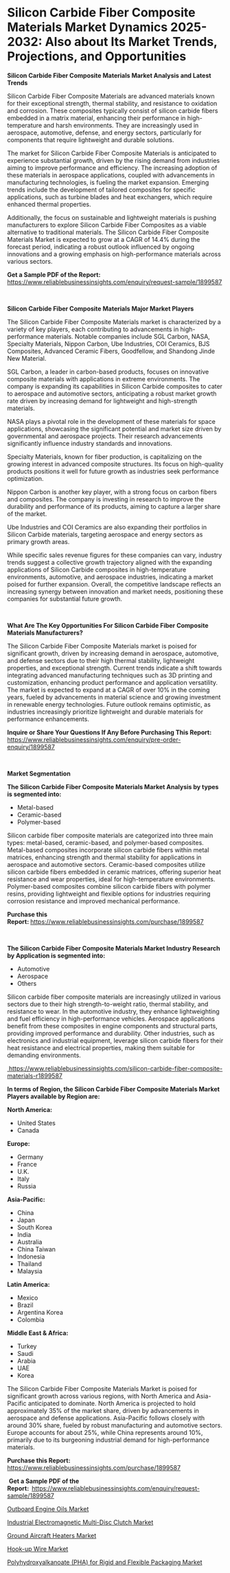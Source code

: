 <p><h1>Silicon Carbide Fiber Composite Materials Market Dynamics 2025-2032: Also about Its Market Trends, Projections, and Opportunities</h1></p><p><strong>Silicon Carbide Fiber Composite Materials Market Analysis and Latest Trends</strong></p>
<p><p>Silicon Carbide Fiber Composite Materials are advanced materials known for their exceptional strength, thermal stability, and resistance to oxidation and corrosion. These composites typically consist of silicon carbide fibers embedded in a matrix material, enhancing their performance in high-temperature and harsh environments. They are increasingly used in aerospace, automotive, defense, and energy sectors, particularly for components that require lightweight and durable solutions.</p><p>The market for Silicon Carbide Fiber Composite Materials is anticipated to experience substantial growth, driven by the rising demand from industries aiming to improve performance and efficiency. The increasing adoption of these materials in aerospace applications, coupled with advancements in manufacturing technologies, is fueling the market expansion. Emerging trends include the development of tailored composites for specific applications, such as turbine blades and heat exchangers, which require enhanced thermal properties.</p><p>Additionally, the focus on sustainable and lightweight materials is pushing manufacturers to explore Silicon Carbide Fiber Composites as a viable alternative to traditional materials. The Silicon Carbide Fiber Composite Materials Market is expected to grow at a CAGR of 14.4% during the forecast period, indicating a robust outlook influenced by ongoing innovations and a growing emphasis on high-performance materials across various sectors.</p></p>
<p><strong>Get a Sample PDF of the Report:&nbsp;</strong> <a href="https://www.reliablebusinessinsights.com/enquiry/request-sample/1899587?utm_campaign=2220&utm_medium=2&utm_source=Github&utm_content=ia&utm_term=04022025&utm_id=silicon-carbide-fiber-composite-materials">https://www.reliablebusinessinsights.com/enquiry/request-sample/1899587</a></p>
<p>&nbsp;</p>
<p><strong>Silicon Carbide Fiber Composite Materials Major Market Players</strong></p>
<p><p>The Silicon Carbide Fiber Composite Materials market is characterized by a variety of key players, each contributing to advancements in high-performance materials. Notable companies include SGL Carbon, NASA, Specialty Materials, Nippon Carbon, Ube Industries, COI Ceramics, BJS Composites, Advanced Ceramic Fibers, Goodfellow, and Shandong Jinde New Material.</p><p>SGL Carbon, a leader in carbon-based products, focuses on innovative composite materials with applications in extreme environments. The company is expanding its capabilities in Silicon Carbide composites to cater to aerospace and automotive sectors, anticipating a robust market growth rate driven by increasing demand for lightweight and high-strength materials.</p><p>NASA plays a pivotal role in the development of these materials for space applications, showcasing the significant potential and market size driven by governmental and aerospace projects. Their research advancements significantly influence industry standards and innovations.</p><p>Specialty Materials, known for fiber production, is capitalizing on the growing interest in advanced composite structures. Its focus on high-quality products positions it well for future growth as industries seek performance optimization.</p><p>Nippon Carbon is another key player, with a strong focus on carbon fibers and composites. The company is investing in research to improve the durability and performance of its products, aiming to capture a larger share of the market.</p><p>Ube Industries and COI Ceramics are also expanding their portfolios in Silicon Carbide materials, targeting aerospace and energy sectors as primary growth areas.</p><p>While specific sales revenue figures for these companies can vary, industry trends suggest a collective growth trajectory aligned with the expanding applications of Silicon Carbide composites in high-temperature environments, automotive, and aerospace industries, indicating a market poised for further expansion. Overall, the competitive landscape reflects an increasing synergy between innovation and market needs, positioning these companies for substantial future growth.</p></p>
<p>&nbsp;</p>
<p><strong>What Are The Key Opportunities For Silicon Carbide Fiber Composite Materials Manufacturers?</strong></p>
<p><p>The Silicon Carbide Fiber Composite Materials market is poised for significant growth, driven by increasing demand in aerospace, automotive, and defense sectors due to their high thermal stability, lightweight properties, and exceptional strength. Current trends indicate a shift towards integrating advanced manufacturing techniques such as 3D printing and customization, enhancing product performance and application versatility. The market is expected to expand at a CAGR of over 10% in the coming years, fueled by advancements in material science and growing investment in renewable energy technologies. Future outlook remains optimistic, as industries increasingly prioritize lightweight and durable materials for performance enhancements.</p></p>
<p><strong>Inquire or Share Your Questions If Any Before Purchasing This Report:</strong> <a href="https://www.reliablebusinessinsights.com/enquiry/pre-order-enquiry/1899587?utm_campaign=2220&utm_medium=2&utm_source=Github&utm_content=ia&utm_term=04022025&utm_id=silicon-carbide-fiber-composite-materials">https://www.reliablebusinessinsights.com/enquiry/pre-order-enquiry/1899587</a></p>
<p>&nbsp;</p>
<p><strong>Market Segmentation</strong></p>
<p><strong>The Silicon Carbide Fiber Composite Materials Market Analysis by types is segmented into:</strong></p>
<p><ul><li>Metal-based</li><li>Ceramic-based</li><li>Polymer-based</li></ul></p>
<p><p>Silicon carbide fiber composite materials are categorized into three main types: metal-based, ceramic-based, and polymer-based composites. Metal-based composites incorporate silicon carbide fibers within metal matrices, enhancing strength and thermal stability for applications in aerospace and automotive sectors. Ceramic-based composites utilize silicon carbide fibers embedded in ceramic matrices, offering superior heat resistance and wear properties, ideal for high-temperature environments. Polymer-based composites combine silicon carbide fibers with polymer resins, providing lightweight and flexible options for industries requiring corrosion resistance and improved mechanical performance.</p></p>
<p><strong>Purchase this Report:&nbsp;</strong><a href="https://www.reliablebusinessinsights.com/purchase/1899587?utm_campaign=2220&utm_medium=2&utm_source=Github&utm_content=ia&utm_term=04022025&utm_id=silicon-carbide-fiber-composite-materials">https://www.reliablebusinessinsights.com/purchase/1899587</a></p>
<p>&nbsp;</p>
<p><strong>The Silicon Carbide Fiber Composite Materials Market Industry Research by Application is segmented into:</strong></p>
<p><ul><li>Automotive</li><li>Aerospace</li><li>Others</li></ul></p>
<p><p>Silicon carbide fiber composite materials are increasingly utilized in various sectors due to their high strength-to-weight ratio, thermal stability, and resistance to wear. In the automotive industry, they enhance lightweighting and fuel efficiency in high-performance vehicles. Aerospace applications benefit from these composites in engine components and structural parts, providing improved performance and durability. Other industries, such as electronics and industrial equipment, leverage silicon carbide fibers for their heat resistance and electrical properties, making them suitable for demanding environments.</p></p>
<p><a href="https://www.reliablebusinessinsights.com/silicon-carbide-fiber-composite-materials-r1899587?utm_campaign=2220&utm_medium=2&utm_source=Github&utm_content=ia&utm_term=04022025&utm_id=silicon-carbide-fiber-composite-materials">&nbsp;https://www.reliablebusinessinsights.com/silicon-carbide-fiber-composite-materials-r1899587</a></p>
<p><strong>In terms of Region, the Silicon Carbide Fiber Composite Materials Market Players available by Region are:</strong></p>
<p>
    <p> <strong> North America: </strong>
        <ul>
            <li>United States</li>
            <li>Canada</li>
        </ul>
        </p> 
    <p> <strong> Europe: </strong>
        <ul>
            <li>Germany</li>
            <li>France</li>
            <li>U.K.</li>
            <li>Italy</li>
            <li>Russia</li>
        </ul>
        </p> 
    <p> <strong> Asia-Pacific: </strong>
        <ul>
            <li>China</li>
            <li>Japan</li>
            <li>South Korea</li>
            <li>India</li>
            <li>Australia</li>
            <li>China Taiwan</li>
            <li>Indonesia</li>
            <li>Thailand</li>
            <li>Malaysia</li>
        </ul>
        </p> 
    <p> <strong> Latin America: </strong>
        <ul>
            <li>Mexico</li>
            <li>Brazil</li>
            <li>Argentina Korea</li>
            <li>Colombia</li>
        </ul>
        </p> 
    <p> <strong> Middle East & Africa: </strong>
        <ul>
            <li>Turkey</li>
            <li>Saudi</li>
            <li>Arabia</li>
            <li>UAE</li>
            <li>Korea</li>
        </ul>
    </p>
    </p>
<p><p>The Silicon Carbide Fiber Composite Materials Market is poised for significant growth across various regions, with North America and Asia-Pacific anticipated to dominate. North America is projected to hold approximately 35% of the market share, driven by advancements in aerospace and defense applications. Asia-Pacific follows closely with around 30% share, fueled by robust manufacturing and automotive sectors. Europe accounts for about 25%, while China represents around 10%, primarily due to its burgeoning industrial demand for high-performance materials.</p></p>
<p><strong>Purchase this Report: </strong><a href="https://www.reliablebusinessinsights.com/purchase/1899587?utm_campaign=2220&utm_medium=2&utm_source=Github&utm_content=ia&utm_term=04022025&utm_id=silicon-carbide-fiber-composite-materials">https://www.reliablebusinessinsights.com/purchase/1899587</a></p>
<p>&nbsp;<strong>Get a Sample PDF of the Report:&nbsp;&nbsp;</strong><a href="https://www.reliablebusinessinsights.com/enquiry/request-sample/1899587?utm_campaign=2220&utm_medium=2&utm_source=Github&utm_content=ia&utm_term=04022025&utm_id=silicon-carbide-fiber-composite-materials">https://www.reliablebusinessinsights.com/enquiry/request-sample/1899587</a></p>
<p><strong></strong></p>
<p><p><a href="https://www.linkedin.com/pulse/outboard-engine-oils-market-global-analysis-trends-forecasts-cpeyf?utm_campaign=2220&utm_medium=2&utm_source=Github&utm_content=ia&utm_term=04022025&utm_id=silicon-carbide-fiber-composite-materials">Outboard Engine Oils Market</a></p><p><a href="https://www.linkedin.com/pulse/industrial-electromagnetic-multi-disc-clutch-market-expected-obnaf?utm_campaign=2220&utm_medium=2&utm_source=Github&utm_content=ia&utm_term=04022025&utm_id=silicon-carbide-fiber-composite-materials">Industrial Electromagnetic Multi-Disc Clutch Market</a></p><p><a href="https://www.linkedin.com/pulse/ground-aircraft-heaters-market-velocity-103-cagr-trajectory-idunf?utm_campaign=2220&utm_medium=2&utm_source=Github&utm_content=ia&utm_term=04022025&utm_id=silicon-carbide-fiber-composite-materials">Ground Aircraft Heaters Market</a></p><p><a href="https://www.linkedin.com/pulse/hook-up-wire-market-expected-see-strong-growth-competition-k2gqf?utm_campaign=2220&utm_medium=2&utm_source=Github&utm_content=ia&utm_term=04022025&utm_id=silicon-carbide-fiber-composite-materials">Hook-up Wire Market</a></p><p><a href="https://github.com/norbeludie83/Market-Research-Report-List-1/blob/main/polyhydroxyalkanoate-pha-for-rigid-and-flexible-packaging-market.md?utm_campaign=2220&utm_medium=2&utm_source=Github&utm_content=ia&utm_term=04022025&utm_id=silicon-carbide-fiber-composite-materials">Polyhydroxyalkanoate (PHA) for Rigid and Flexible Packaging Market</a></p></p>